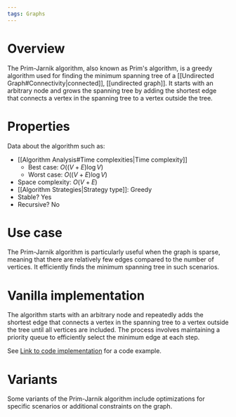 ```yaml
---
tags: Graphs 
---
```

# Overview
The Prim-Jarnik algorithm, also known as Prim's algorithm, is a greedy algorithm used for finding the minimum spanning tree of a [[Undirected Graph#Connectivity|connected]], [[undirected graph]]. It starts with an arbitrary node and grows the spanning tree by adding the shortest edge that connects a vertex in the spanning tree to a vertex outside the tree.

# Properties
Data about the algorithm such as:
- [[Algorithm Analysis#Time complexities|Time complexity]]
	- Best case: $O((V + E) \log V)$
	- Worst case: $O((V + E) \log V)$
- Space complexity: $O(V + E)$
- [[Algorithm Strategies|Strategy type]]: Greedy
- Stable? Yes
- Recursive? No

# Use case
The Prim-Jarnik algorithm is particularly useful when the graph is sparse, meaning that there are relatively few edges compared to the number of vertices. It efficiently finds the minimum spanning tree in such scenarios.

# Vanilla implementation
The algorithm starts with an arbitrary node and repeatedly adds the shortest edge that connects a vertex in the spanning tree to a vertex outside the tree until all vertices are included. The process involves maintaining a priority queue to efficiently select the minimum edge at each step.

See [Link to code implementation](https://www.geeksforgeeks.org/prims-minimum-spanning-tree-mst-greedy-algo-5/) for a code example.

# Variants
Some variants of the Prim-Jarnik algorithm include optimizations for specific scenarios or additional constraints on the graph.
